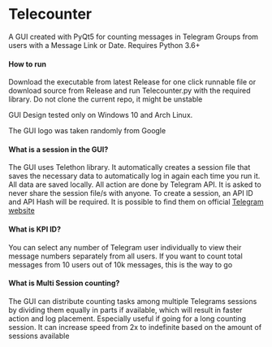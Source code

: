 # Telecounter
A GUI created with PyQt5 for counting messages in Telegram Groups from users with a Message Link or Date. Requires Python 3.6+

<h4> How to run</h4>

Download the executable from latest Release for one click runnable file or download source from Release and run Telecounter.py with the required library. Do not clone the current repo, it might be unstable

GUI Design tested only on Windows 10 and Arch Linux.

The GUI logo was taken randomly from Google

<h4>What is a session in the GUI?</h4>

The GUI uses Telethon library. It automatically creates a session file that saves the necessary data to automatically log in again each time you run it. All data are saved locally. All action are done by Telegram API. It is asked to never share the session file/s with anyone. To create a session, an API ID and API Hash will be required. It is possible to find them on official [Telegram website](https://my.telegram.org/)

<h4>What is KPI ID?</h4>

You can select any number of Telegram user individually to view their message numbers separately from all users. If you want to count total messages from 10 users out of 10k messages, this is the way to go

<h4>What is Multi Session counting?</h4>

The GUI can distribute counting tasks among multiple Telegrams sessions by dividing them equally in parts if available, which will result in faster action and log placement. Especially useful if going for a long counting session. It can increase speed from 2x to indefinite based on the amount of sessions available